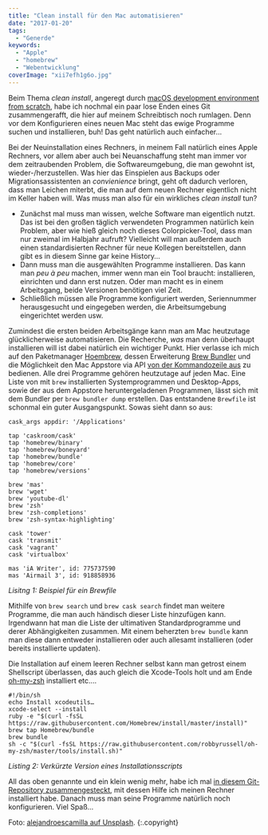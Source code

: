 ```yaml
---
title: "Clean install für den Mac automatisieren"
date: "2017-01-20"
tags:
  - "Generde"
keywords:
  - "Apple"
  - "homebrew"
  - "Webentwicklung"
coverImage: "xii7efh1g6o.jpg"
---
```


Beim Thema _clean install_, angeregt durch [macOS development environment from scratch](https://assortment.io/posts/macos-development-environment), habe ich nochmal ein paar lose Enden eines Git zusammengerafft, die hier auf meinem Schreibtisch noch rumlagen. Denn vor dem Konfigurieren eines neuen Mac steht das ewige Programme suchen und installieren, buh! Das geht natürlich auch einfacher…

Bei der Neuinstallation eines Rechners, in meinem Fall natürlich eines Apple Rechners, vor allem aber auch bei Neuanschaffung steht man immer vor dem zeitraubenden Problem, die Softwareumgebung, die man gewohnt ist, wieder-/herzustellen. Was hier das Einspielen aus Backups oder Migrationsassistenten an _convienience_ bringt, geht oft dadurch verloren, dass man Leichen miterbt, die man auf dem neuen Rechner eigentlich nicht im Keller haben will. Was muss man also für ein wirkliches _clean install_ tun?

- Zunächst mal muss man wissen, welche Software man eigentlich nutzt. Das ist bei den großen täglich verwendeten Programmen natürlich kein Problem, aber wie hieß gleich noch dieses Colorpicker-Tool, dass man nur zweimal im Halbjahr aufruft? Vielleicht will man außerdem auch einen standardisierten Rechner für neue Kollegen bereitstellen, dann gibt es in diesem Sinne gar keine History…
- Dann muss man die ausgewählten Programme installieren. Das kann man _peu à peu_ machen, immer wenn man ein Tool braucht: installieren, einrichten und dann erst nutzen. Oder man macht es in einem Arbeitsgang, beide Versionen benötigen viel Zeit.
- Schließlich müssen alle Programme konfiguriert werden, Seriennummer herausgesucht und eingegeben werden, die Arbeitsumgebung eingerichtet werden usw.

Zumindest die ersten beiden Arbeitsgänge kann man am Mac heutzutage glücklicherweise automatisieren. Die Recherche, _was_ man denn überhaupt installieren will ist dabei natürlich ein wichtiger Punkt. Hier verlasse ich mich auf den Paketmanager [Hoembrew](http://brew.sh/), dessen Erweiterung [Brew Bundler](https://github.com/Homebrew/homebrew-bundle) und die Möglichkeit den Mac Appstore via API [von der Kommandozeile aus](https://github.com/mas-cli/mas) zu bedienen. Alle drei Programme gehören heutzutage auf jeden Mac. Eine Liste von mit `brew` installierten Systemprogrammen und Desktop-Apps, sowie der aus dem Appstore heruntergeladenen Programmen, lässt sich mit dem Bundler per `brew bundler dump` erstellen. Das entstandene `Brewfile` ist schonmal ein guter Ausgangspunkt. Sowas sieht dann so aus:

```
cask_args appdir: '/Applications'

tap 'caskroom/cask'
tap 'homebrew/binary'
tap 'homebrew/boneyard'
tap 'homebrew/bundle'
tap 'homebrew/core'
tap 'homebrew/versions'

brew 'mas'
brew 'wget'
brew 'youtube-dl'
brew 'zsh'
brew 'zsh-completions'
brew 'zsh-syntax-highlighting'

cask 'tower'
cask 'transmit'
cask 'vagrant'
cask 'virtualbox'

mas 'iA Writer', id: 775737590
mas 'Airmail 3', id: 918858936
```

_Lisitng 1: Beispiel für ein Brewfile_

Mithilfe von `brew search` und `brew cask search` findet man weitere Programme, die man auch händisch dieser Liste hinzufügen kann. Irgendwann hat man die Liste der ultimativen Standardprogramme und derer Abhängigkeiten zusammen. Mit einem beherzten `brew bundle` kann man diese dann entweder installieren oder auch allesamt installieren (oder bereits installierte updaten).

Die Installation auf einem leeren Rechner selbst kann man getrost einem Shellscript überlassen, das auch gleich die Xcode-Tools holt und am Ende [oh-my-zsh](https://github.com/robbyrussell/oh-my-zsh) installiert etc.…

```
#!/bin/sh
echo Install xcodeutils…
xcode-select --install
ruby -e "$(curl -fsSL https://raw.githubusercontent.com/Homebrew/install/master/install)"
brew tap Homebrew/bundle
brew bundle
sh -c "$(curl -fsSL https://raw.githubusercontent.com/robbyrussell/oh-my-zsh/master/tools/install.sh)"
```

_Listing 2: Verkürzte Version eines Installationsscripts_

All das oben genannte und ein klein wenig mehr, habe ich mal [in diesem Git-Repository zusammengesteckt](https://github.com/codecandies/webdevs_mac_install), mit dessen Hilfe ich meinen Rechner installiert habe. Danach muss man seine Programme natürlich noch konfigurieren. Viel Spaß…

Foto: [alejandroescamilla auf Unsplash](https://unsplash.com/@alejandroescamilla). {:.copyright}
